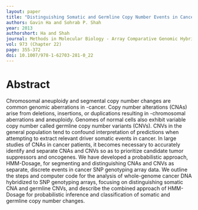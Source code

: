 ```yaml
---
layout: paper
title: "Distinguishing Somatic and Germline Copy Number Events in Cancer Patient DNA Hybridized to Whole-Genome SNP Genotyping Arrays"
authors: Gavin Ha and Sohrab P. Shah
year: 2013
authorshort: Ha and Shah
journal: Methods in Molecular Biology - Array Comparative Genomic Hybridization - Protocols and Applications, Methods in Molecular Biology
vol: 973 (Chapter 22)
page: 355-372
doi: 10.1007/978-1-62703-281-0_22
---
```


# Abstract

Chromosomal aneuploidy and segmental copy number changes are common genomic aberrations in -cancer. Copy number alterations (CNAs) arise from deletions, insertions, or duplications resulting in -chromosomal aberrations and aneuploidy. Genomes of normal cells also exhibit variable copy number called germline copy number variants (CNVs). CNVs in the general population tend to confound interpretation of predictions when attempting to extract relevant driver somatic events in cancer. In large studies of CNAs in cancer patients, it becomes necessary to accurately identify and separate CNAs and CNVs so as to prioritize candidate tumor suppressors and oncogenes. We have developed a probabilistic approach, HMM-Dosage, for segmenting and distinguishing CNAs and CNVs as separate, discrete events in cancer SNP genotyping array data. We outline the steps and computer code for the analysis of whole-genome cancer DNA hybridized to SNP genotyping arrays, focusing on distinguishing somatic CNA and germline CNVs, and describe the combined approach of HMM-Dosage for probabilistic inference and classification of somatic and germline copy number changes.
